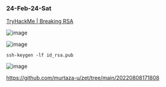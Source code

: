 ### 24-Feb-24-Sat

[TryHackMe | Breaking RSA](https://tryhackme.com/room/breakrsa)

![image](https://github.com/r1skkam/TryHackMe-Walkthroughs/assets/58542375/5dd83317-dc93-4376-8355-6a00049762c4)

![image](https://github.com/r1skkam/TryHackMe-Walkthroughs/assets/58542375/219b2792-6b30-49d6-aff0-c37a7e0dfffe)

```
ssh-keygen -lf id_rsa.pub
```

![image](https://github.com/r1skkam/TryHackMe-Walkthroughs/assets/58542375/a3f23da4-4a07-4943-a051-9ee4dd393100)

https://github.com/murtaza-u/zet/tree/main/20220808171808

